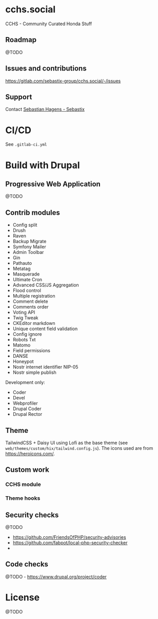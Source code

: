 # cchs.social

CCHS - Community Curated Honda Stuff

## Roadmap

@TODO

## Issues and contributions

https://gitlab.com/sebastix-group/cchs.social/-/issues

## Support

Contact [Sebastian Hagens - Sebastix](https://gitlab.com/Sebastix)

# CI/CD

See `.gitlab-ci.yml`

# Build with Drupal

## Progressive Web Application

@TODO

## Contrib modules

* Config split
* Drush
* Raven
* Backup Migrate
* Symfony Mailer
* Admin Toolbar
* Gin
* Pathauto
* Metatag
* Masquerade
* Ultimate Cron
* Advanced CSS/JS Aggregation
* Flood control
* Multiple registration
* Comment delete
* Comments order
* Voting API
* Twig Tweak
* CKEditor markdown
* Unique content field validation
* Config ignore
* Robots Txt
* Matomo
* Field permissions
* DANSE
* Honeypot
* Nostr internet identifier NIP-05
* Nostr simple publish

Development only:
* Coder
* Devel
* Webprofiler
* Drupal Coder
* Drupal Rector

## Theme

TailwindCSS + Daisy UI using Lofi as the base theme (see `web/themes/custom/hix/tailwind.config.js`).
The icons used are from https://heroicons.com/.

## Custom work

### CCHS module

### Theme hooks

## Security checks

@TODO
- https://github.com/FriendsOfPHP/security-advisories
- https://github.com/fabpot/local-php-security-checker
-

## Code checks

@TODO - https://www.drupal.org/project/coder

# License

@TODO
